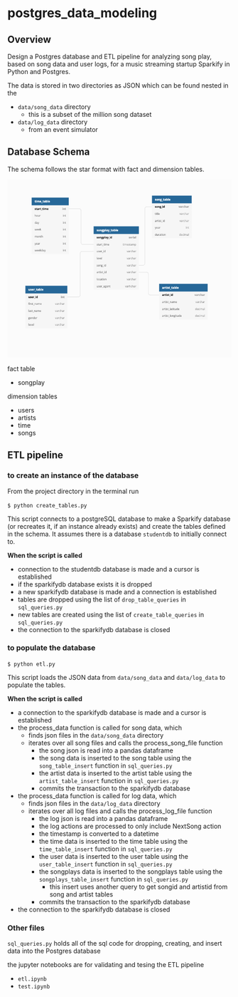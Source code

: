 # postgres_data_modeling


## Overview
Design a Postgres database and ETL pipeline for analyzing song play, based on song data and user logs, for a music streaming startup Sparkify in Python and Postgres.

The data is stored in two directories as JSON which can be found nested in the
- `data/song_data` directory
  - this is a subset of the million song dataset
- `data/log_data` directory
  - from an event simulator

## Database Schema

The schema follows the star format with fact and dimension tables.

<img src="./imgs/updated_database_schema.png" height="400px" width="600px">

fact table
- songplay

dimension tables
- users
- artists
- time
- songs

## ETL pipeline

### to create an instance of the database

From the project directory in the terminal run

`$ python create_tables.py`

This script connects to a postgreSQL database to make a Sparkify database (or recreates it, if an instance already exists) and create the tables defined in the schema. It assumes there is a database `studentdb` to initially connect to.

**When the script is called**
-  connection to the studentdb database is made and a cursor is established
- if the sparkifydb database exists it is dropped
- a new sparkifydb database is made and a connection is established
- tables are dropped using the list of `drop_table_queries` in `sql_queries.py`
- new tables are created using the list of `create_table_queries` in `sql_queries.py`
- the connection to the sparkifydb database is closed


### to populate the database

`$ python etl.py`

This script loads the JSON data from `data/song_data` and `data/log_data` to populate the tables.

**When the script is called**
- a connection to the sparkifydb database is made and a cursor is established
- the process_data function is called for song data, which
    - finds json files in the `data/song_data` directory
    - iterates over all song files and calls the process_song_file function
        - the song json is read into a pandas dataframe
        - the song data is inserted to the song table using the `song_table_insert` function in `sql_queries.py`
        - the artist data is inserted to the artist table using the `artist_table_insert` function in `sql_queries.py`
        - commits the transaction to the sparkifydb database
- the process_data function is called for log data, which
    - finds json files in the `data/log_data` directory
    - iterates over all log files and calls the process_log_file function
        - the log json is read into a pandas dataframe
        - the log actions are processed to only include NextSong action
        - the timestamp is converted to a datetime
        - the time data is inserted to the time table using the `time_table_insert` function in `sql_queries.py`
        - the user data is inserted to the user table using the `user_table_insert` function in `sql_queries.py`
        - the songplays data is inserted to the songplays table using the `songplays_table_insert` function in `sql_queries.py`
            - this insert uses another query to get songid and artistid from song and artist tables
        - commits the transaction to the sparkifydb database
- the connection to the sparkifydb database is closed


### Other files
`sql_queries.py` holds all of the sql code for dropping, creating, and insert data into the Postgres database

the jupyter notebooks are for validating and tesing the ETL pipeline
- `etl.ipynb`
- `test.ipynb`
